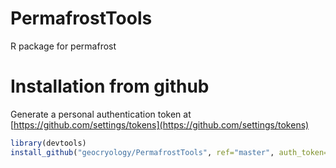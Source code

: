 # PermafrostTools
R package for permafrost

# Installation from github
Generate a personal authentication token at [https://github.com/settings/tokens](https://github.com/settings/tokens)
```r
library(devtools)
install_github("geocryology/PermafrostTools", ref="master", auth_token="<COPY YOUR AUTH TOKEN HERE>" )
```
